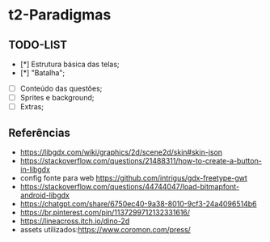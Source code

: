 # t2-Paradigmas

## TODO-LIST

* [*] Estrutura básica das telas;
* [*] "Batalha";
* [ ] Conteúdo das questões;
* [ ] Sprites e background;
* [ ] Extras;

## Referências

* https://libgdx.com/wiki/graphics/2d/scene2d/skin#skin-json
* https://stackoverflow.com/questions/21488311/how-to-create-a-button-in-libgdx
* config fonte para web https://github.com/intrigus/gdx-freetype-gwt
* https://stackoverflow.com/questions/44744047/load-bitmapfont-android-libgdx
* https://chatgpt.com/share/6750ec40-9a38-8010-9cf3-24a4096514b6
* https://br.pinterest.com/pin/1137299712132331616/
* https://lineacross.itch.io/dino-2d
* assets utilizados:https://www.coromon.com/press/
